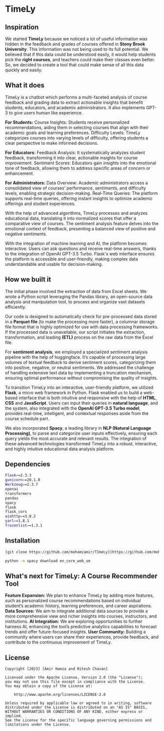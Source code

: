 # TimeLy

## Inspiration
We started **TimeLy** because we noticed a lot of useful information was hidden in the feedback and grades of courses offered in **Stony Brook University**. This information was not being used to its full potential. We believed that if this data could be understood easily, it would help students pick the **right courses**, and teachers could make their classes even better. So, we decided to create a tool that could make sense of all this data quickly and easily.

## What it does

TimeLy is a chatbot which performs a multi-faceted analysis of course feedback and grading data to extract actionable insights that benefit students, educators, and academic administrators. It also implements GPT-3 to give users human like experience. 

**For Students:**
Course Insights: Students receive personalized recommendations, aiding them in selecting courses that align with their academic goals and learning preferences.
Difficulty Levels: TimeLy categorizes courses into varying levels of difficulty, offering students a clear perspective to make informed decisions.

**For Educators:**
Feedback Analysis: It systematically analyzes student feedback, transforming it into clear, actionable insights for course improvement.
Sentiment Scores: Educators gain insights into the emotional tone of feedback, allowing them to address specific areas of concern or enhancement.

**For Administrators:**
Data Overview: Academic administrators access a consolidated view of courses’ performance, sentiments, and difficulty levels, enabling strategic decision-making.
Real-Time Queries: The platform supports real-time queries, offering instant insights to optimize academic offerings and student experiences.

With the help of advanced algorithms, TimeLy processes and analyzes educational data, translating it into normalized scores that offer a comparative view of courses. The sentiment analysis feature delves into the emotional context of feedback, presenting a balanced view of positive and negative sentiments.

With the integration of machine learning and AI, the platform becomes interactive. Users can ask questions and receive real-time answers, thanks to the integration of OpenAI GPT-3.5 Turbo. Flask's web interface ensures the platform is accessible and user-friendly, making complex data understandable and usable for decision-making.

## How we built it

The initial phase involved the extraction of data from Excel sheets. We wrote a Python script leveraging the Pandas library, an open-source data analysis and manipulation tool, to process and organize vast datasets efficiently.

Our code is designed to automatically check for pre-processed data stored in a **Parquet file** (to make the processing more faster), a columnar storage file format that is highly optimized for use with data processing frameworks. If the processed data is unavailable, our script initiates the extraction, transformation, and loading **(ETL)** process on the raw data from the Excel file.

For **sentiment analysis**, we employed a specialized sentiment analysis pipeline with the help of huggingface. It’s capable of processing large volumes of textual feedback to derive sentiment scores, categorizing them into positive, negative, or neutral sentiments. We addressed the challenge of handling extensive text data by implementing a truncation mechanism, ensuring optimal performance without compromising the quality of insights.

To transition TimeLy into an interactive, user-friendly platform, we utilized **Flask**, a micro web framework in Python. Flask enabled us to build a web-based interface that is both intuitive and responsive with the help of **HTML**, **CSS** and **JavaScript**. Users can input their queries in **natural language**, and the system, also integrated with the **OpenAI GPT-3.5 Turbo model**, provides real-time, intelligent, and contextual responses aside from the course schedule part.

We also incorporated **Spacy**, a leading library in **NLP (Natural Language Processing)**, to parse and categorize user inputs effectively, ensuring each query yields the most accurate and relevant results. The integration of these advanced technologies transformed TimeLy into a robust, interactive, and highly intuitive educational data analysis platform.

## Dependencies
```bash
Flask==2.3.3
gunicorn==20.1.0
Werkzeug==2.3.7
openai
transformers
pandas
spacy
flask
flask_cors
aiohttp==3.8.2
yarl==1.8.1
frozenlist==1.3.1
```

## Installation
```bash
[git clone https://github.com/mohamzamir/TImeLy](https://github.com/mohamzamir/TimeLy.git)
```
```bash
python -m spacy download en_core_web_sm
```


## What's next for TimeLy: A Course Recommender Tool

**Feature Expansion:** We plan to enhance TimeLy by adding more features, such as personalized course recommendations based on individual student’s academic history, learning preferences, and career aspirations.
**Data Sources:** We aim to integrate additional data sources to provide a more comprehensive view and richer insights into courses, instructors, and institutions.
**AI Integration:** We are exploring opportunities to further harness AI, enhancing the tool’s predictive analytics capabilities to forecast trends and offer future-focused insights.
**User Community:** Building a community where users can share their experiences, provide feedback, and contribute to the continuous improvement of TimeLy.

## License
```
Copyright [2023] [Amir Hamza and Ritesh Chavan]

Licensed under the Apache License, Version 2.0 (the "License");
you may not use this file except in compliance with the License.
You may obtain a copy of the License at:

    http://www.apache.org/licenses/LICENSE-2.0

Unless required by applicable law or agreed to in writing, software
distributed under the License is distributed on an "AS IS" BASIS,
WITHOUT WARRANTIES OR CONDITIONS OF ANY KIND, either express or implied.
See the License for the specific language governing permissions and
limitations under the License.
```
